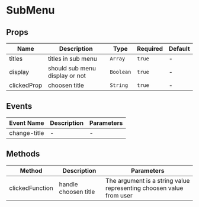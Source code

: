 # SubMenu

## Props

<!-- @vuese:SubMenu:props:start -->
|Name|Description|Type|Required|Default|
|---|---|---|---|---|
|titles|titles in sub menu|`Array`|`true`|-|
|display|should sub menu display or not|`Boolean`|`true`|-|
|clickedProp|choosen title|`String`|`true`|-|

<!-- @vuese:SubMenu:props:end -->


## Events

<!-- @vuese:SubMenu:events:start -->
|Event Name|Description|Parameters|
|---|---|---|
|change-title|-|-|

<!-- @vuese:SubMenu:events:end -->


## Methods

<!-- @vuese:SubMenu:methods:start -->
|Method|Description|Parameters|
|---|---|---|
|clickedFunction|handle choosen title|The argument is a string value representing choosen value from user|

<!-- @vuese:SubMenu:methods:end -->


